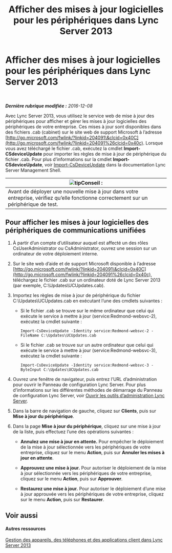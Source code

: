 ﻿---
title: Afficher des mises à jour logicielles pour les périphériques dans Lync Server 2013
TOCTitle: Afficher des mises à jour logicielles pour les périphériques dans Lync Server 2013
ms:assetid: d2cca12b-ed43-4e1f-90ab-d14bca8b482c
ms:mtpsurl: https://technet.microsoft.com/fr-fr/library/Gg182592(v=OCS.15)
ms:contentKeyID: 49298923
ms.date: 12/10/2016
mtps_version: v=OCS.15
ms.translationtype: HT
---

# Afficher des mises à jour logicielles pour les périphériques dans Lync Server 2013

 

_**Dernière rubrique modifiée :** 2016-12-08_

Avec Lync Server 2013, vous utilisez le service web de mise à jour des périphériques pour afficher et gérer les mises à jour logicielles des périphériques de votre entreprise. Ces mises à jour sont disponibles dans des fichiers .cab (cabinet) sur le site web de support Microsoft à l’adresse [http://go.microsoft.com/fwlink/?linkid=204091\&clcid=0x40C](http://go.microsoft.com/fwlink/?linkid=204091%26clcid=0x40c). Lorsque vous avez téléchargé le fichier .cab, exécutez la cmdlet **Import-CSdeviceUpdate** pour importer les règles de mise à jour de périphérique du fichier .cab. Pour plus d’informations sur la cmdlet **Import-CSdeviceUpdate**, voir [Import-CsDeviceUpdate](https://docs.microsoft.com/en-us/powershell/module/skype/Import-CsDeviceUpdate) dans la documentation Lync Server Management Shell.

<table>
<thead>
<tr class="header">
<th><img src="images/JJ205025.tip(OCS.15).gif" title="tip" alt="tip" />Conseil :</th>
</tr>
</thead>
<tbody>
<tr class="odd">
<td>Avant de déployer une nouvelle mise à jour dans votre entreprise, vérifiez qu’elle fonctionne correctement sur un périphérique de test.</td>
</tr>
</tbody>
</table>


## Pour afficher les mises à jour logicielles des périphériques de communications unifiées

1.  À partir d’un compte d’utilisateur auquel est affecté un des rôles CsUserAdministrator ou CsAdministrator, ouvrez une session sur un ordinateur de votre déploiement interne.

2.  Sur le site web d’aide et de support Microsoft disponible à l’adresse [http://go.microsoft.com/fwlink/?linkid=204091\&clcid=0x40C](http://go.microsoft.com/fwlink/?linkid=204091%26clcid=0x40c), téléchargez le fichier .cab sur un ordinateur doté de Lync Server 2013 (par exemple, C:\\Updates\\UCUpdates.cab).

3.  Importez les règles de mise à jour de périphérique du fichier C:\\Updates\\UCUpdates.cab en exécutant l’une des cmdlets suivantes :
    
      - Si le fichier .cab se trouve sur le même ordinateur que celui qui exécute le service à mettre à jour (service:Redmond-websvc-2), exécutez la cmdlet suivante :
        
            Import-CsDeviceUpdate -Identity service:Redmond-websvc-2 -FileName C:\Updates\UCUpdates.cab
    
      - Si le fichier .cab se trouve sur un autre ordinateur que celui qui exécute le service à mettre à jour (service:Redmond-websvc-3), exécutez la cmdlet suivante :
        
            Import-CsDeviceUpdate -Identity service:Redmond-websvc-3 -ByteInput C:\Updates\UCUpdates.cab

4.  Ouvrez une fenêtre de navigateur, puis entrez l’URL d’administration pour ouvrir le Panneau de configuration Lync Server. Pour plus d’informations sur les différentes méthodes de démarrage du Panneau de configuration Lync Server, voir [Ouvrir les outils d’administration Lync Server](lync-server-2013-open-lync-server-administrative-tools.md).

5.  Dans la barre de navigation de gauche, cliquez sur **Clients**, puis sur **Mise à jour du périphérique**.

6.  Dans la page **Mise à jour du périphérique**, cliquez sur une mise à jour de la liste, puis effectuez l’une des opérations suivantes :
    
      - **Annulez une mise à jour en attente.** Pour empêcher le déploiement de la mise à jour sélectionnée vers les périphériques de votre entreprise, cliquez sur le menu **Action**, puis sur **Annuler les mises à jour en attente**.
    
      - **Approuvez une mise à jour.** Pour autoriser le déploiement de la mise à jour sélectionnée vers les périphériques de votre entreprise, cliquez sur le menu **Action**, puis sur **Approuver**.
    
      - **Restaurez une mise à jour.** Pour autoriser le déploiement d’une mise à jour approuvée vers les périphériques de votre entreprise, cliquez sur le menu **Action**, puis sur **Restaurer**.

## Voir aussi

#### Autres ressources

[Gestion des appareils, des téléphones et des applications client dans Lync Server 2013](lync-server-2013-managing-devices-phones-and-client-applications.md)

